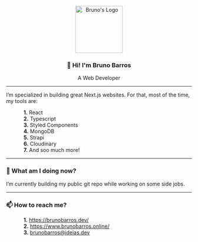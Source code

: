 <p align="center">
  <a href="https://brunobarros.dev">
    <img alt="Bruno's Logo" src="https://brunobarros.dev/img/favicon.png" width="128" />
  </a>
</p> 
<h3 align="center">👋 Hi! I'm Bruno Barros</h2>
<p align="center">A Web Developer</p>

__________________

I’m specialized in building great Next.js websites. For that, most of the time, my tools are:

&nbsp;&nbsp;&nbsp;&nbsp;&nbsp;&nbsp;&nbsp;&nbsp;&nbsp;&nbsp;&nbsp;&nbsp;**1.** React \
&nbsp;&nbsp;&nbsp;&nbsp;&nbsp;&nbsp;&nbsp;&nbsp;&nbsp;&nbsp;&nbsp;&nbsp;**2.** Typescript  \
&nbsp;&nbsp;&nbsp;&nbsp;&nbsp;&nbsp;&nbsp;&nbsp;&nbsp;&nbsp;&nbsp;&nbsp;**3.** Styled Components \
&nbsp;&nbsp;&nbsp;&nbsp;&nbsp;&nbsp;&nbsp;&nbsp;&nbsp;&nbsp;&nbsp;&nbsp;**4.** MongoDB \
&nbsp;&nbsp;&nbsp;&nbsp;&nbsp;&nbsp;&nbsp;&nbsp;&nbsp;&nbsp;&nbsp;&nbsp;**5.** Strapi \
&nbsp;&nbsp;&nbsp;&nbsp;&nbsp;&nbsp;&nbsp;&nbsp;&nbsp;&nbsp;&nbsp;&nbsp;**6.** Cloudinary \
&nbsp;&nbsp;&nbsp;&nbsp;&nbsp;&nbsp;&nbsp;&nbsp;&nbsp;&nbsp;&nbsp;&nbsp;**7.** And soo much more!

__________
### 🌱 What am I doing now?

 I’m currently building my public git repo while working on some side jobs.
_________
### 📫 How to reach me? 

&nbsp;&nbsp;&nbsp;&nbsp;&nbsp;&nbsp;&nbsp;&nbsp;&nbsp;&nbsp;&nbsp;&nbsp;**1.** https://brunobarros.dev/ \
&nbsp;&nbsp;&nbsp;&nbsp;&nbsp;&nbsp;&nbsp;&nbsp;&nbsp;&nbsp;&nbsp;&nbsp;**2.** https://www.brunobarros.online/ \
&nbsp;&nbsp;&nbsp;&nbsp;&nbsp;&nbsp;&nbsp;&nbsp;&nbsp;&nbsp;&nbsp;&nbsp;**3.** brunobarros@ideias.dev 
